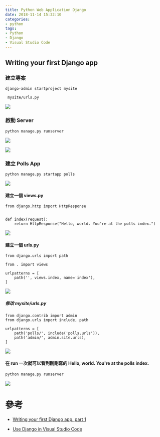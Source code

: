 ```yaml
---
title: Python Web Application Django
date: 2018-11-14 15:32:10
categories:
- python
tags:
- Python
- Django
- Visual Studio Code
---
```

## Writing your first Django app

### 建立專案

```
django-admin startproject mysite

 mysite/urls.py
```

![](https://i.imgur.com/BYPZQIH.png)

### 啟動 Server

```
python manage.py runserver
```
![](https://i.imgur.com/JU85NzY.png)

![](https://i.imgur.com/zDb7byA.png)

### 建立 Polls App
```
python manage.py startapp polls
```
![](https://i.imgur.com/upH5XoD.png)

#### 建立一個 views.py

```
from django.http import HttpResponse


def index(request):
    return HttpResponse("Hello, world. You're at the polls index.")
```

![](https://i.imgur.com/V47boWo.png)

#### 建立一個 urls.py

```
from django.urls import path

from . import views

urlpatterns = [
    path('', views.index, name='index'),
]
```

![](https://i.imgur.com/fDb7ZSY.png)

##### 修改 mysite/urls.py

```
from django.contrib import admin
from django.urls import include, path

urlpatterns = [
    path('polls/', include('polls.urls')),
    path('admin/', admin.site.urls),
]
```
![](https://i.imgur.com/gzYI2UE.png)

#### 在 run 一次就可以看到剛剛寫的 Hello, world. You're at the polls index.

```
python manage.py runserver
```

![](https://i.imgur.com/RLjX5c4.png)


# 參考
* [Writing your first Django app, part 1](https://docs.djangoproject.com/en/2.1/intro/tutorial01/)

* [Use Django in Visual Studio Code](https://code.visualstudio.com/docs/python/tutorial-django)